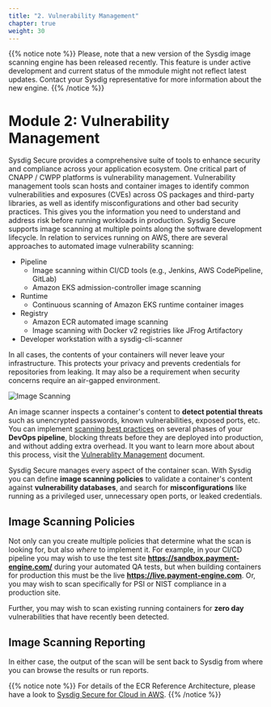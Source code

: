 ```yaml
---
title: "2. Vulnerability Management"
chapter: true
weight: 30
---
```


{{% notice note %}}
Please, note that a new version of the Sysdig image scanning engine
has been released recently. This feature is under active development
and current status of the mmodule might not reflect latest updates.
Contact your Sysdig representative for more information about the new engine.
{{% /notice %}}

# Module 2: Vulnerability Management

Sysdig Secure provides a comprehensive suite of tools to enhance security and compliance across your application ecosystem. One critical part of CNAPP / CWPP platforms is vulnerability management. 
Vulnerability management tools scan hosts and container images to identify common vulnerabilities and exposures (CVEs) across OS packages and third-party libraries, as well as identify misconfigurations and other bad security practices. This gives you the information you need to understand and address risk before running workloads in production.
Sysdig Secure supports image scanning at multiple points along the software development lifecycle. In relation to services running on AWS, there are several approaches to automated image vulnerability scanning:

 - Pipeline
   - Image scanning within CI/CD tools (e.g., Jenkins, AWS CodePipeline, GitLab)
   - Amazon EKS admission-controller image scanning
 - Runtime
   - Continuous scanning of Amazon EKS runtime container images
 - Registry
   - Amazon ECR automated image scanning
   - Image scanning with Docker v2 registries like JFrog Artifactory
 - Developer workstation with a sysdig-cli-scanner

In all cases, the contents of your containers will never leave your infrastructure. This protects your privacy and prevents credentials for repositories from leaking. It may also be a requirement when security concerns require an air-gapped environment.


![Image Scanning](/images/00_introduction/image_scanning01.png)

An image scanner inspects a container's content to **detect potential threats** such as unencrypted passwords, known vulnerabilities, exposed ports, etc.
You can implement [scanning best practices](https://sysdig.com/blog/image-scanning-best-practices/) on several phases of your **DevOps pipeline**, blocking threats before they are deployed into production, and without adding extra overhead.
It you want to learn more about about this process, visit the [Vulnerablity Management](https://docs.sysdig.com/en/docs/sysdig-secure/vulnerabilities) document.

Sysdig Secure manages every aspect of the container scan. With Sysdig you can define **image scanning policies** to validate a container's content against **vulnerability databases**, and search for **misconfigurations** like running as a privileged user, unnecessary open ports, or leaked credentials.


## Image Scanning Policies

Not only can you create multiple policies that determine what the scan is looking for, but also _where_ to implement it. For example, in your CI/CD pipeline you may wish to use the test site **https://sandbox.payment-engine.com/** during your automated QA tests, but when building containers for production this must be the live **https://live.payment-engine.com**. Or, you may wish to scan specifically for PSI or NIST compliance in a production site.

Further, you may wish to scan existing running containers for **zero day** vulnerabilities that have recently been detected.


## Image Scanning Reporting

In either case, the output of the scan will be sent back to Sysdig from where you can browse the results or run reports.


{{% notice note %}}
For details of the ECR Reference Architecture, please have a look to [Sysdig Secure for Cloud in AWS](https://sysdig.com/ecosystem/aws/).
{{% /notice %}}

